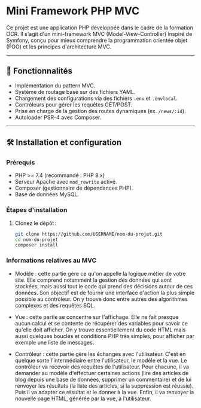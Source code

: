 # Mini Framework PHP MVC

Ce projet est une application PHP développée dans le cadre de la formation OCR. Il s'agit d'un mini-framework MVC (Model-View-Controller) inspiré de Symfony, conçu pour mieux comprendre la programmation orientée objet (POO) et les principes d'architecture MVC.

---

## 🚀 Fonctionnalités

- Implémentation du pattern MVC.
- Système de routage basé sur des fichiers YAML.
- Chargement des configurations via des fichiers `.env` et `.envlocal`.
- Contrôleurs pour gérer les requêtes GET/POST.
- Prise en charge de la gestion des routes dynamiques (ex. `/news/:id`).
- Autoloader PSR-4 avec Composer.

---

## 🛠️ Installation et configuration

### Prérequis

- PHP >= 7.4 (recommandé : PHP 8.x)
- Serveur Apache avec `mod_rewrite` activé.
- Composer (gestionnaire de dépendances PHP).
- Base de données MySQL.

### Étapes d'installation

1. Clonez le dépôt :

   ```bash
   git clone https://github.com/USERNAME/nom-du-projet.git
   cd nom-du-projet
   composer install

   ```

### Informations relatives au MVC

- Modèle : cette partie gère ce qu'on appelle la logique métier de votre site. Elle comprend notamment la gestion des données qui sont stockées, mais aussi tout le code qui prend des décisions autour de ces données. Son objectif est de fournir une interface d'action la plus simple possible au contrôleur. On y trouve donc entre autres des algorithmes complexes et des requêtes SQL.

- Vue : cette partie se concentre sur l'affichage. Elle ne fait presque aucun calcul et se contente de récupérer des variables pour savoir ce qu'elle doit afficher. On y trouve essentiellement du code HTML mais aussi quelques boucles et conditions PHP très simples, pour afficher par exemple une liste de messages.

- Contrôleur : cette partie gère les échanges avec l'utilisateur. C'est en quelque sorte l'intermédiaire entre l'utilisateur, le modèle et la vue. Le contrôleur va recevoir des requêtes de l'utilisateur. Pour chacune, il va demander au modèle d'effectuer certaines actions (lire des articles de blog depuis une base de données, supprimer un commentaire) et de lui renvoyer les résultats (la liste des articles, si la suppression est réussie). Puis il va adapter ce résultat et le donner à la vue. Enfin, il va renvoyer la nouvelle page HTML, générée par la vue, à l'utilisateur.
